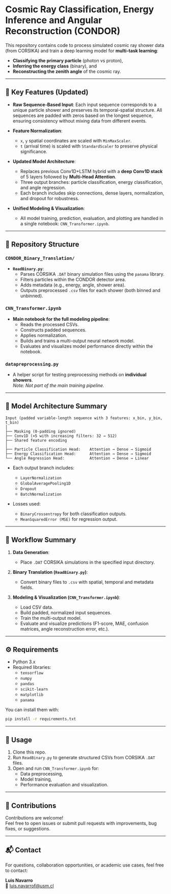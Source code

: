 # Cosmic Ray Classification, Energy Inference and Angular Reconstruction (CONDOR)

This repository contains code to process simulated cosmic ray shower data (from CORSIKA) and train a deep learning model for **multi-task learning**:  
- **Classifying the primary particle** (photon vs proton),  
- **Inferring the energy class** (binary), and  
- **Reconstructing the zenith angle** of the cosmic ray.

---

## 🚀 Key Features (Updated)

- **Raw Sequence-Based Input**: Each input sequence corresponds to a unique particle shower and preserves its temporal-spatial structure. All sequences are padded with zeros based on the longest sequence, ensuring consistency without mixing data from different events.

- **Feature Normalization**:
  - `x`, `y` spatial coordinates are scaled with `MinMaxScaler`.
  - `t` (arrival time) is scaled with `StandardScaler` to preserve physical significance.

- **Updated Model Architecture**:
  - Replaces previous Conv1D+LSTM hybrid with a **deep Conv1D stack** of 5 layers followed by **Multi-Head Attention**.
  - Three output branches: particle classification, energy classification, and angle regression.
  - Each branch includes skip connections, dense layers, normalization, and dropout for robustness.

- **Unified Modeling & Visualization**:
  - All model training, prediction, evaluation, and plotting are handled in a single notebook: `CNN_Transformer.ipynb`.

---

## 📁 Repository Structure

### `CONDOR_Binary_Translation/`

- **`ReadBinary.py`**:
  - Parses CORSIKA `.DAT` binary simulation files using the `panama` library.
  - Filters particles within the CONDOR detector area.
  - Adds metadata (e.g., energy, angle, shower area).
  - Outputs preprocessed `.csv` files for each shower (both binned and unbinned).
  
### `CNN_Transformer.ipynb`

- **Main notebook for the full modeling pipeline**:
  - Reads the processed CSVs.
  - Constructs padded sequences.
  - Applies normalization.
  - Builds and trains a multi-output neural network model.
  - Evaluates and visualizes model performance directly within the notebook.

### `datapreprocessing.py`

- A helper script for testing preprocessing methods on **individual showers**.  
  *Note: Not part of the main training pipeline.*

---

## 🧠 Model Architecture Summary

```
Input (padded variable-length sequence with 3 features: x_bin, y_bin, t_bin)
│
├── Masking (0-padding ignored)
├── Conv1D (×5 with increasing filters: 32 → 512)
├── Shared feature encoding
│
├── Particle Classification Head:    Attention → Dense → Sigmoid
├── Energy Classification Head:      Attention → Dense → Sigmoid
└── Angle Regression Head:           Attention → Dense → Linear
```

- Each output branch includes:
  - `LayerNormalization`
  - `GlobalAveragePooling1D`
  - `Dropout`
  - `BatchNormalization`

- Losses used:
  - `BinaryCrossentropy` for both classification outputs.
  - `MeanSquaredError (MSE)` for regression output.

---

## 🔁 Workflow Summary

1. **Data Generation**:
   - Place `.DAT` CORSIKA simulations in the specified input directory.

2. **Binary Translation (`ReadBinary.py`)**:
   - Convert binary files to `.csv` with spatial, temporal and metadata fields.

3. **Modeling & Visualization (`CNN_Transformer.ipynb`)**:
   - Load CSV data.
   - Build padded, normalized input sequences.
   - Train the multi-output model.
   - Evaluate and visualize predictions (F1-score, MAE, confusion matrices, angle reconstruction error, etc.).

---

## ⚙️ Requirements

- Python 3.x  
- Required libraries:
  - `tensorflow`
  - `numpy`
  - `pandas`
  - `scikit-learn`
  - `matplotlib`
  - `panama`

You can install them with:

```bash
pip install -r requirements.txt
```

---

## 📌 Usage

1. Clone this repo.
2. Run `ReadBinary.py` to generate structured CSVs from CORSIKA `.DAT` files.
3. Open and run `CNN_Transformer.ipynb` for:
   - Data preprocessing,
   - Model training,
   - Performance evaluation and visualization.

---

## 🤝 Contributions

Contributions are welcome!  
Feel free to open issues or submit pull requests with improvements, bug fixes, or suggestions.

---

## 📬 Contact

For questions, collaboration opportunities, or academic use cases, feel free to contact:

**Luis Navarro**  
📧 luis.navarrof@usm.cl
